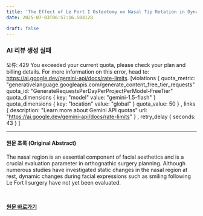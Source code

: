 ```yaml
---
title: 'The Effect of Le Fort I Osteotomy on Nasal Tip Rotation in Dynamic Smile'
date: 2025-07-03T06:57:16.503128

draft: false
---
```


### AI 리뷰 생성 실패
오류: 429 You exceeded your current quota, please check your plan and billing details. For more information on this error, head to: https://ai.google.dev/gemini-api/docs/rate-limits. [violations {
  quota_metric: "generativelanguage.googleapis.com/generate_content_free_tier_requests"
  quota_id: "GenerateRequestsPerDayPerProjectPerModel-FreeTier"
  quota_dimensions {
    key: "model"
    value: "gemini-1.5-flash"
  }
  quota_dimensions {
    key: "location"
    value: "global"
  }
  quota_value: 50
}
, links {
  description: "Learn more about Gemini API quotas"
  url: "https://ai.google.dev/gemini-api/docs/rate-limits"
}
, retry_delay {
  seconds: 43
}
]

---

#### 원문 초록 (Original Abstract)
The nasal region is an essential component of facial aesthetics and is a crucial evaluation parameter in orthognathic surgery planning. Although numerous studies have investigated static changes in the nasal region at rest, dynamic changes during facial expressions such as smiling following Le Fort I surgery have not yet been evaluated.

<br>

**[원문 바로가기](https://www.joms.org/article/S0278-2391(25)00279-4/fulltext?rss=yes)**
